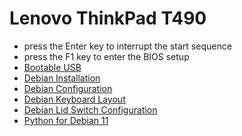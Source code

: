# Lenovo ThinkPad T490

* press the Enter key to interrupt the start sequence
* press the F1 key to enter the BIOS setup
* [Bootable USB](../doc/bootable-usb-drive.md)
* [Debian Installation](../doc/debian-install.md)
* [Debian Configuration](../doc/debian-config.md)
* [Debian Keyboard Layout](../doc/debian-keyboard-layout.md)
* [Debian Lid Switch Configuration](../doc/debian-lid-switch-config.md)
* [Python for Debian 11](../doc/debian11python.md)
